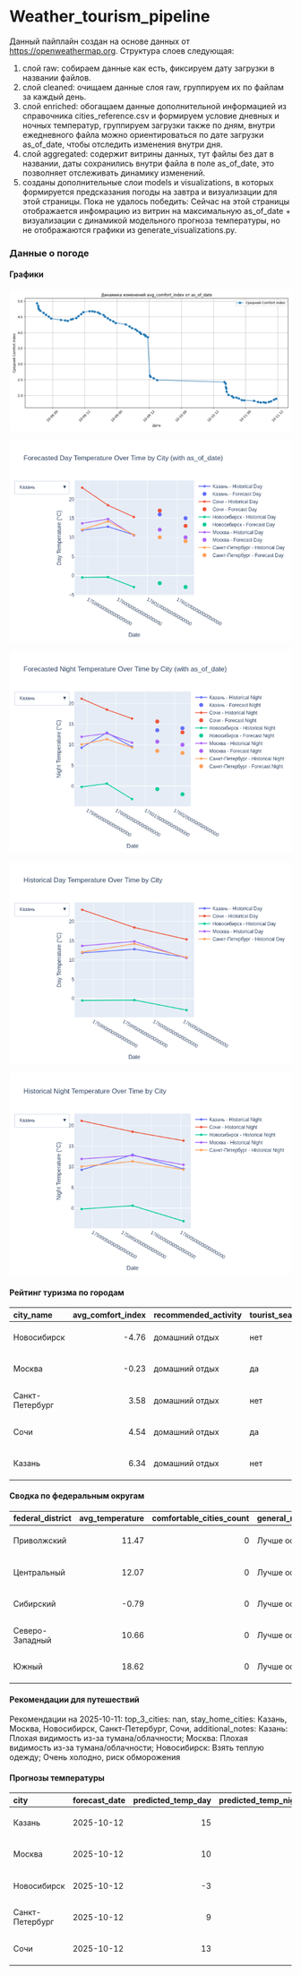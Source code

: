 # Weather_tourism_pipeline
Данный пайплайн создан на основе данных от https://openweathermap.org.
Структура слоев следующая:
  1) слой raw: 
  собираем данные как есть, фиксируем дату загрузки в названии файлов.
  2) слой cleaned:
  очищаем данные слоя raw, группируем их по файлам за каждый день.
  3) слой enriched:
  обогащаем данные дополнительной информацией из справочника cities_reference.csv и формируем условие дневных и ночных температур,
  группируем загрузки также по дням, внутри ежедневного файла можно ориентироваться по дате загрузки as_of_date, чтобы отследить изменения внутри дня.
  4) слой aggregated:
   содержит витрины данных, тут файлы без дат в названии, даты сохранились внутри файла в поле as_of_date, это позволняет отслеживать динамику изменений.
  6) созданы дополнительные слои models и visualizations, в которых формируется предсказания погоды на завтра и визуализации для этой страницы.
  Пока не удалось победить: Сейчас на этой страницы отображается инфомрацию из витрин на максимальную as_of_date + визуализации с динамикой модельного прогноза температуры, 
  но не отображаются графики из generate_visualizations.py.
<!-- WEATHER DATA START -->
### Данные о погоде

#### Графики
![Comfort Index Trend](data/visualizations/comfort_index_trend.png)

![Forecasted Day Temperature](data/visualizations/forecasted_day_temperature.png)

![Forecasted Night Temperature](data/visualizations/forecasted_night_temperature.png)

![Historical Day Temperature](data/visualizations/historical_day_temperature.png)

![Historical Night Temperature](data/visualizations/historical_night_temperature.png)

#### Рейтинг туризма по городам
| city_name       |   avg_comfort_index | recommended_activity   | tourist_season_match   | tourism_season   | tour_recommendation       | as_of_date          |
|:----------------|--------------------:|:-----------------------|:-----------------------|:-----------------|:--------------------------|:--------------------|
| Новосибирск     |               -4.76 | домашний отдых         | нет                    | Июнь-Август      | домашний отдых вне сезона | 2025-10-11 11:23:00 |
| Москва          |               -0.23 | домашний отдых         | да                     | Круглогодично    | домашний отдых в сезон    | 2025-10-11 11:23:00 |
| Санкт-Петербург |                3.58 | домашний отдых         | нет                    | Май-Сентябрь     | домашний отдых вне сезона | 2025-10-11 11:23:00 |
| Сочи            |                4.54 | домашний отдых         | да                     | Май-Октябрь      | домашний отдых в сезон    | 2025-10-11 11:23:00 |
| Казань          |                6.34 | домашний отдых         | нет                    | Май-Сентябрь     | домашний отдых вне сезона | 2025-10-11 11:23:00 |

#### Сводка по федеральным округам
| federal_district   |   avg_temperature |   comfortable_cities_count | general_recommendation   | as_of_date          |
|:-------------------|------------------:|---------------------------:|:-------------------------|:--------------------|
| Приволжский        |             11.47 |                          0 | Лучше остаться дома      | 2025-10-11 11:23:00 |
| Центральный        |             12.07 |                          0 | Лучше остаться дома      | 2025-10-11 11:23:00 |
| Сибирский          |             -0.79 |                          0 | Лучше остаться дома      | 2025-10-11 11:23:00 |
| Северо-Западный    |             10.66 |                          0 | Лучше остаться дома      | 2025-10-11 11:23:00 |
| Южный              |             18.62 |                          0 | Лучше остаться дома      | 2025-10-11 11:23:00 |

#### Рекомендации для путешествий
Рекомендации на 2025-10-11: top_3_cities: nan, stay_home_cities: Казань, Москва, Новосибирск, Санкт-Петербург, Сочи, additional_notes: Казань: Плохая видимость из-за тумана/облачности; Москва: Плохая видимость из-за тумана/облачности; Новосибирск: Взять теплую одежду; Очень холодно, риск обморожения

#### Прогнозы температуры
| city            | forecast_date   |   predicted_temp_day |   predicted_temp_night | model_type       | as_of_date          |
|:----------------|:----------------|---------------------:|-----------------------:|:-----------------|:--------------------|
| Казань          | 2025-10-12      |                   15 |                     14 | LinearRegression | 2025-10-11 11:23:54 |
| Москва          | 2025-10-12      |                   10 |                     10 | LinearRegression | 2025-10-11 11:23:54 |
| Новосибирск     | 2025-10-12      |                   -3 |                     -2 | LinearRegression | 2025-10-11 11:23:54 |
| Санкт-Петербург | 2025-10-12      |                    9 |                      8 | LinearRegression | 2025-10-11 11:23:54 |
| Сочи            | 2025-10-12      |                   13 |                     13 | LinearRegression | 2025-10-11 11:23:54 |


<!-- WEATHER DATA END -->
